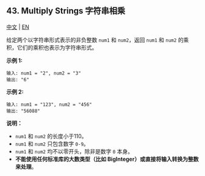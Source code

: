 ## 43. Multiply Strings 字符串相乘

[中文](https://leetcode-cn.com/problems/multiply-strings/) | [EN](https://leetcode.com/problems/multiply-strings/)

给定两个以字符串形式表示的非负整数 `num1` 和 `num2`，返回 `num1` 和 `num2` 的乘积，它们的乘积也表示为字符串形式。

**示例 1:**

```
输入: num1 = "2", num2 = "3"
输出: "6"
```

**示例 2:**

```
输入: num1 = "123", num2 = "456"
输出: "56088"
```

**说明：**

- `num1` 和 `num2` 的长度小于110。
- `num1` 和 `num2` 只包含数字 `0-9`。
- `num1` 和 `num2` 均不以零开头，除非是数字 `0` 本身。
- **不能使用任何标准库的大数类型（比如 BigInteger）或直接将输入转换为整数来处理**。
